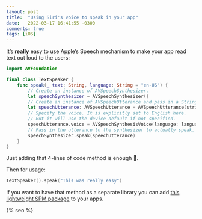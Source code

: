 ```yaml
---
layout: post
title:  "Using Siri's voice to speak in your app"
date:   2022-03-17 16:41:55 -0300
comments: true
tags: [iOS]
---
```



It’s **really** easy to use Apple’s Speech mechanism to make your app read text out loud to the users:

```swift
import AVFoundation

final class TextSpeaker {
    func speak(_ text: String, language: String = "en-US") {
        // Create an instance of AVSpeechSynthesizer.
        let speechSynthesizer = AVSpeechSynthesizer()
        // Create an instance of AVSpeechUtterance and pass in a String to be spoken.
        let speechUtterance: AVSpeechUtterance = AVSpeechUtterance(string: text)
        // Specify the voice. It is explicitly set to English here.
        // But it will use the device default if not specified.
        speechUtterance.voice = AVSpeechSynthesisVoice(language: language)
        // Pass in the utterance to the synthesizer to actually speak.
        speechSynthesizer.speak(speechUtterance)
    }
}
```

Just adding that 4-lines of code method is enough 🚀.

Then for usage:

```swift
TextSpeaker().speak("This was really easy")
```

If you want to have that method as a separate library you can add [this lightweight SPM package](https://github.com/mdb1/Speech) to your apps.

<!-- Do not remove - SEO meta tags -->
{% seo %}